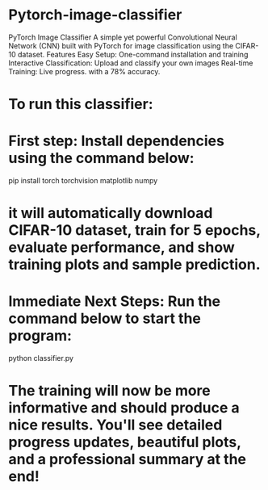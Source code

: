 # Pytorch-image-classifier
PyTorch Image Classifier A simple yet powerful Convolutional Neural Network (CNN) built with PyTorch for image classification using the CIFAR-10 dataset. 
Features  Easy Setup: One-command installation and training Interactive Classification: 
Upload and classify your own images Real-time Training: Live progress. with a 78% accuracy.


# To run this classifier:

# First step: Install dependencies using the command below:


pip install torch torchvision matplotlib numpy


# it will automatically download CIFAR-10 dataset, train for 5 epochs, evaluate performance, and show training plots and sample prediction.

# Immediate Next Steps: Run the command below to start the program:


python classifier.py

# The training will now be more informative and should produce a nice results. You'll see detailed progress updates, beautiful plots, and a professional summary at the end!
